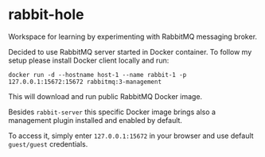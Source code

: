 # rabbit-hole
Workspace for learning by experimenting with RabbitMQ messaging broker.

Decided to use RabbitMQ server started in Docker container.
To follow my setup please install Docker client locally and run:

`docker run -d --hostname host-1 --name rabbit-1 -p 127.0.0.1:15672:15672 rabbitmq:3-management`

This will download and run public RabbitMQ Docker image.

Besides `rabbit-server` this specific Docker image brings also a management plugin installed and enabled by default.

To access it, simply enter `127.0.0.1:15672` in your browser and use default `guest/guest` credentials.